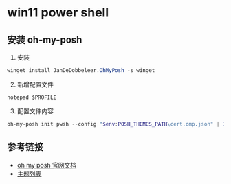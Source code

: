 # win11 power shell

## 安装 oh-my-posh

1. 安装

```powershell
winget install JanDeDobbeleer.OhMyPosh -s winget
```

2. 新增配置文件

```shell
notepad $PROFILE
```

3. 配置文件内容

```powershell
oh-my-posh init pwsh --config "$env:POSH_THEMES_PATH\cert.omp.json" | Invoke-Expression
```

## 参考链接

- [oh my posh 官网文档](https://ohmyposh.dev/docs/installation/windows)
- [主题列表](https://ohmyposh.dev/docs/themes)